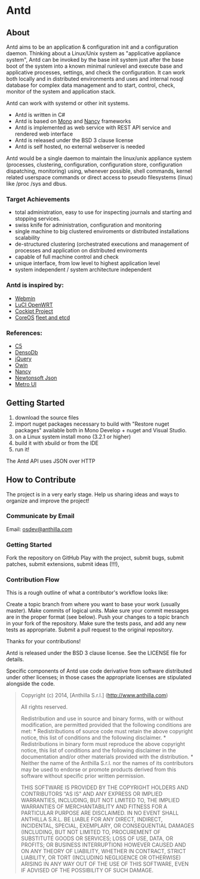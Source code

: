 Antd
====

About
-----

Antd aims to be an application & configuration init and a configuration daemon.
Thinking about a Linux/Unix system as "applicative appliance system", Antd can be invoked by the base init system just after the base boot of the system into a known minimal runlevel
and execute base and applicative processes, settings, and check the configuration. It can work both locally and in distributed environments and uses and internal nosql database for complex data management and 
to start, control, check, monitor of the system and application stack.
 
Antd can work with systemd or other init systems.

- Antd is written in C#
- Antd is based on [Mono](http://www.mono-project.com/) and [Nancy](https://github.com/NancyFx/Nancy) frameworks
- Antd is implemented as web service with REST API service and rendered web interface
- Antd is released under the BSD 3 clause license
- Antd is self hosted, no external webserver is needed

Antd would be a single daemon to maintain the linux/unix appliance system (processes, clustering, configuration, configuration store, configuration dispatching, monitoring)
using, whenever possible, shell commands, kernel related userspace commands or direct access to pseudo filesystems (linux) like /proc /sys and dbus.

### Target Achievements
- total administration, easy to use for inspecting journals and starting and stopping services.
- swiss knife for administration, configuration and monitoring
- single machine to big clustered enviroments or distributed installations scalability
- de-structured clustering (orchestrated executions and management of processes and application on distributed enviroments
- capable of full machine control and check
- unique interface, from low level to highest application level
- system independent / system architecture independent

### Antd is inspired by:
- [Webmin](http://www.webmin.com/)
- [LuCI OpenWRT](http://wiki.openwrt.org/doc/howto/luci.essentials)
- [Cockipt Project](http://cockipt-project.org)
- [CoreOS](https://coreos.com/using-coreos/) [fleet and etcd](https://github.com/coreos/fleet/blob/master)

### References:
- [C5](https://github.com/sestoft/C5/)
- [DensoDb](https://github.com/ppossanzini/DensoDB)
- [jQuery](https://github.com/jquery/jquery)
- [Owin](https://github.com/owin/owin)
- [Nancy](https://github.com/NancyFx/Nancy)
- [Newtonsoft Json](https://github.com/JamesNK/Newtonsoft.Json)
- [Metro UI](https://github.com/olton/Metro-UI-CSS)

Getting Started
---------------

1. download the source files
2. import nuget packages necessary to build with "Restore nuget packages" available both in Mono Develop + nuget and Visual Studio.
3. on a Linux system install mono (3.2.1 or higher)
4. build it with xbuild or from the IDE
5. run it!
 
The Antd API uses JSON over HTTP

How to Contribute
-----------------

The project is in a very early stage.
Help us sharing ideas and ways to organize and improve the project!

### Communicate by Email

Email: osdev@anthilla.com

### Getting Started

Fork the repository on GitHub
Play with the project, submit bugs, submit patches, submit extensions, submit ideas (!!!),

### Contribution Flow

This is a rough outline of what a contributor's workflow looks like:

Create a topic branch from where you want to base your work (usually master).
Make commits of logical units.
Make sure your commit messages are in the proper format (see below).
Push your changes to a topic branch in your fork of the repository.
Make sure the tests pass, and add any new tests as appropriate.
Submit a pull request to the original repository.

Thanks for your contributions!

Antd is released under the BSD 3 clause license. See the LICENSE file for details.

Specific components of Antd use code derivative from software distributed under other licenses; in those cases the appropriate licenses are stipulated alongside the code.

>
>
> Copyright (c) 2014, [Anthilla S.r.l.] (http://www.anthilla.com)
>
> All rights reserved.
>
> Redistribution and use in source and binary forms, with or without
> modification, are permitted provided that the following conditions are met:
>     * Redistributions of source code must retain the above copyright
>       notice, this list of conditions and the following disclaimer.
>     * Redistributions in binary form must reproduce the above copyright
>       notice, this list of conditions and the following disclaimer in the
>       documentation and/or other materials provided with the distribution.
>     * Neither the name of the Anthilla S.r.l. nor the
>       names of its contributors may be used to endorse or promote products
>       derived from this software without specific prior written permission.
>
> THIS SOFTWARE IS PROVIDED BY THE COPYRIGHT HOLDERS AND CONTRIBUTORS "AS IS" AND
> ANY EXPRESS OR IMPLIED WARRANTIES, INCLUDING, BUT NOT LIMITED TO, THE IMPLIED
> WARRANTIES OF MERCHANTABILITY AND FITNESS FOR A PARTICULAR PURPOSE ARE
> DISCLAIMED. IN NO EVENT SHALL ANTHILLA S.R.L. BE LIABLE FOR ANY
> DIRECT, INDIRECT, INCIDENTAL, SPECIAL, EXEMPLARY, OR CONSEQUENTIAL DAMAGES
> (INCLUDING, BUT NOT LIMITED TO, PROCUREMENT OF SUBSTITUTE GOODS OR SERVICES;
> LOSS OF USE, DATA, OR PROFITS; OR BUSINESS INTERRUPTION) HOWEVER CAUSED AND
> ON ANY THEORY OF LIABILITY, WHETHER IN CONTRACT, STRICT LIABILITY, OR TORT
> (INCLUDING NEGLIGENCE OR OTHERWISE) ARISING IN ANY WAY OUT OF THE USE OF THIS
> SOFTWARE, EVEN IF ADVISED OF THE POSSIBILITY OF SUCH DAMAGE.
>
>
>